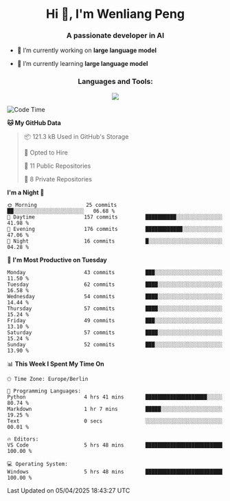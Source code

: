 <h1 align="center">Hi 👋, I'm Wenliang Peng</h1>
<h3 align="center">A passionate developer in AI</h3>

- 🔭 I’m currently working on **large language model**

- 🌱 I’m currently learning **large language model**

<!-- <h3 align="left">Connect with me:</h3> -->
<!-- <p align="left">
</p> -->

<h3 align="center">Languages and Tools:</h3>
<p align="center">
  <a href="https://skillicons.dev">
    <img src="https://skillicons.dev/icons?i=cpp,ros,docker,azure,git,linux,py,pytorch,cmake,githubactions,powershell,md&perline=6" />
  </a>
</p>


<!-- <p><img align="center" src="https://github-readme-stats.vercel.app/api/top-langs?username=bpwl0121&show_icons=true&locale=en&layout=compact" alt="bpwl0121" /></p> -->

<!-- <p><img align="center" src="https://github-readme-streak-stats.herokuapp.com/?user=bpwl0121&" alt="bpwl0121" /></p> -->

<!--START_SECTION:waka-->
![Code Time](http://img.shields.io/badge/Code%20Time-207%20hrs%205%20mins-blue)

**🐱 My GitHub Data** 

> 📦 121.3 kB Used in GitHub's Storage 
 > 
> 💼 Opted to Hire
 > 
> 📜 11 Public Repositories 
 > 
> 🔑 8 Private Repositories 
 > 
**I'm a Night 🦉** 

```text
🌞 Morning                25 commits          ██░░░░░░░░░░░░░░░░░░░░░░░   06.68 % 
🌆 Daytime                157 commits         ██████████░░░░░░░░░░░░░░░   41.98 % 
🌃 Evening                176 commits         ████████████░░░░░░░░░░░░░   47.06 % 
🌙 Night                  16 commits          █░░░░░░░░░░░░░░░░░░░░░░░░   04.28 % 
```
📅 **I'm Most Productive on Tuesday** 

```text
Monday                   43 commits          ███░░░░░░░░░░░░░░░░░░░░░░   11.50 % 
Tuesday                  62 commits          ████░░░░░░░░░░░░░░░░░░░░░   16.58 % 
Wednesday                54 commits          ████░░░░░░░░░░░░░░░░░░░░░   14.44 % 
Thursday                 57 commits          ████░░░░░░░░░░░░░░░░░░░░░   15.24 % 
Friday                   49 commits          ███░░░░░░░░░░░░░░░░░░░░░░   13.10 % 
Saturday                 57 commits          ████░░░░░░░░░░░░░░░░░░░░░   15.24 % 
Sunday                   52 commits          ███░░░░░░░░░░░░░░░░░░░░░░   13.90 % 
```


📊 **This Week I Spent My Time On** 

```text
🕑︎ Time Zone: Europe/Berlin

💬 Programming Languages: 
Python                   4 hrs 41 mins       ████████████████████░░░░░   80.74 % 
Markdown                 1 hr 7 mins         █████░░░░░░░░░░░░░░░░░░░░   19.25 % 
Text                     0 secs              ░░░░░░░░░░░░░░░░░░░░░░░░░   00.01 % 

🔥 Editors: 
VS Code                  5 hrs 48 mins       █████████████████████████   100.00 % 

💻 Operating System: 
Windows                  5 hrs 48 mins       █████████████████████████   100.00 % 
```


 Last Updated on 05/04/2025 18:43:27 UTC
<!--END_SECTION:waka-->
